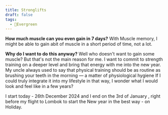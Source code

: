 ```yaml
---
title: Stronglifts
draft: false
tags:
  - 🌲Evergreen
---
```

**How much muscle can you even gain in 7 days?**
With Muscle memory, I might be able to gain abit of muscle in a short period of time, not a lot. 

**Why do I want to do this anyway?**
Well who doesn't want to gain some muscle?
But that's not the main reason for me.
I want to commit to strength training on a deeper level and bring that energy with me into the new year. 
My uncle always used to say that physical training should be as routine as brushing your teeth in the morning — a matter of physiological hygiene
If I could truly integrate it into my lifestyle in that way, I wonder what I would look and feel like in a few years?  

I start today - 26th December 2024 and I end on the 3rd of January , right before my flight to Lombok to start the New year in the best way - on Holiday. 









